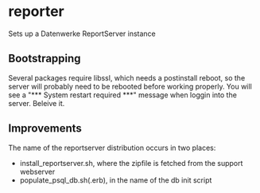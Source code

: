 reporter
========

Sets up a Datenwerke ReportServer instance

## Bootstrapping
 Several packages require libssl, which needs a postinstall reboot, so the server will probably need to be rebooted before working properly.
You will see a "*** System restart required ***" message when loggin into the server. Beleive it.

## Improvements
The name of the reportserver distribution occurs in two places:
* install_reportserver.sh, where the zipfile is fetched from the support webserver
* populate_psql_db.sh(.erb), in the name of the db init script